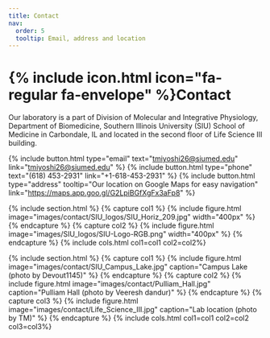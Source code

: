 ```yaml
---
title: Contact
nav:
  order: 5
  tooltip: Email, address and location
---
```


# {% include icon.html icon="fa-regular fa-envelope" %}Contact

Our laboratory is a part of Division of Molecular and Integrative Physiology, Department of Biomedicine, Southern Illinois University (SIU) School of Medicine in Carbondale, IL and located in the second floor of Life Science III building.

{%
  include button.html
  type="email"
  text="tmiyoshi26@siumed.edu"
  link="tmiyoshi26@siumed.edu"
%}
{%
  include button.html
  type="phone"
  text="(618) 453-2931"
  link="+1-618-453-2931"
%}
{%
  include button.html
  type="address"
  tooltip="Our location on Google Maps for easy navigation"
  link="https://maps.app.goo.gl/G2LpiBGfXgFx3aFp8"
%}

{% include section.html %}
{% capture col1 %}
{%
  include figure.html
  image="images/contact/SIU_logos/SIU_Horiz_209.jpg"
  width="400px"
%}
{% endcapture %}
{% capture col2 %}
{%
  include figure.html
  image="images/SIU_logos/SIU-Logo-RGB.png"
  width="400px"
%}
{% endcapture %}
{% include cols.html col1=col1 col2=col2%}

{% include section.html %}
{% capture col1 %}
{%
  include figure.html
  image="images/contact/SIU_Campus_Lake.jpg"
  caption="Campus Lake (photo by Devout1145)"
%}
{% endcapture %}
{% capture col2 %}
{%
  include figure.html
  image="images/contact/Pulliam_Hall.jpg"
  caption="Pulliam Hall (photo by Veeresh dandur)"
%}
{% endcapture %}
{% capture col3 %}
{%
  include figure.html
  image="images/contact/Life_Science_III.jpg"
  caption="Lab location (photo by TM)"
%}
{% endcapture %}
{% include cols.html col1=col1 col2=col2 col3=col3%}
